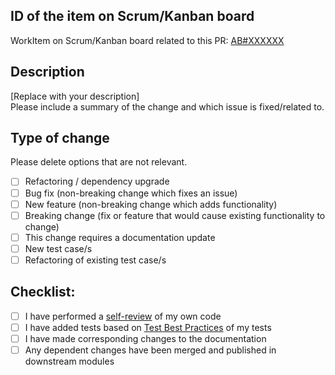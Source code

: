## ID of the item on Scrum/Kanban board
WorkItem on Scrum/Kanban board related to this PR:
[AB#XXXXXX](https://dev.azure.com/_workitems/edit/XXXXXX)
## Description
[Replace with your description]  
Please include a summary of the change and which issue is fixed/related to.
## Type of change
Please delete options that are not relevant.
- [ ] Refactoring / dependency upgrade
- [ ] Bug fix (non-breaking change which fixes an issue)
- [ ] New feature (non-breaking change which adds functionality)
- [ ] Breaking change (fix or feature that would cause existing functionality to change)
- [ ] This change requires a documentation update
- [ ] New test case/s
- [ ] Refactoring of existing test case/s
## Checklist:
- [ ] I have performed a [self-review](https://www.codementor.io/blog/code-review-checklist-76q7ovkaqj) of my own code
- [ ] I have added tests based on [Test Best Practices](https://www.educative.io/blog/coding-best-practices) of my tests
- [ ] I have made corresponding changes to the documentation
- [ ] Any dependent changes have been merged and published in downstream modules